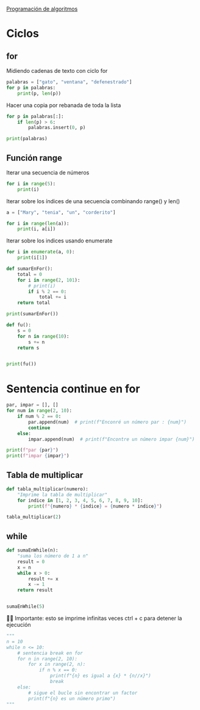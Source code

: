 [Programación de algoritmos](../README.md)
# Ciclos
## for
Midiendo cadenas de texto con ciclo for

```python
palabras = ["gato", "ventana", "defenestrado"]
for p in palabras:
    print(p, len(p))
```
Hacer una copia por rebanada de toda la lista
```python
for p in palabras[:]:
    if len(p) > 6:
        palabras.insert(0, p)

print(palabras)
```
## Función range
Iterar una secuencia de números
```python
for i in range(5):
    print(i)
```
Iterar sobre los índices de una secuencia combinando range() y len()
```python
a = ["Mary", "tenia", "un", "corderito"]

for i in range(len(a)):
    print(i, a[i])
```
Iterar sobre los indices usando enumerate
```python
for i in enumerate(a, 0):
    print(i[1])
```
```python
def sumarEnFor():
    total = 0
    for i in range(2, 101):
        # print(i)
        if i % 2 == 0:
            total += i
    return total

print(sumarEnFor())
```
```python
def fu():
    s = 0
    for n in range(10):
        s += n
    return s


print(fu())

```

# Sentencia continue en for

```python
par, impar = [], []
for num in range(2, 10):
    if num % 2 == 0:
        par.append(num)  # print(f"Enconré un número par : {num}")
        continue
    else:
        impar.append(num)  # print(f"Encontre un número impar {num}")

print(f"par {par}")
print(f"impar {impar}")
```

## Tabla de multiplicar
```python
def tabla_multiplicar(numero):
    "Imprime la tabla de multiplicar"
    for indice in [1, 2, 3, 4, 5, 6, 7, 8, 9, 10]:
        print(f"{numero} * {indice} = {numero * indice}")

tabla_multiplicar(2)
```


## while
```python
def sumaEnWhile(n):
    "suma los número de 1 a n"
    result = 0
    x = n
    while x > 0:
        result += x
        x -= 1
    return result


sumaEnWhile(5)
```


🚨🚨 Importante: esto se imprime infinitas veces ctrl + c para detener la ejecución
```python
"""
n = 10
while n <= 10:
    # sentencia break en for
    for n in range(2, 10):
        for x in range(2, n):
            if n % x == 0:
                print(f"{n} es igual a {x} * {n//x}")
                break
    else:
        # sigue el bucle sin encontrar un factor
        print(f"{n} es un número primo")
"""
```